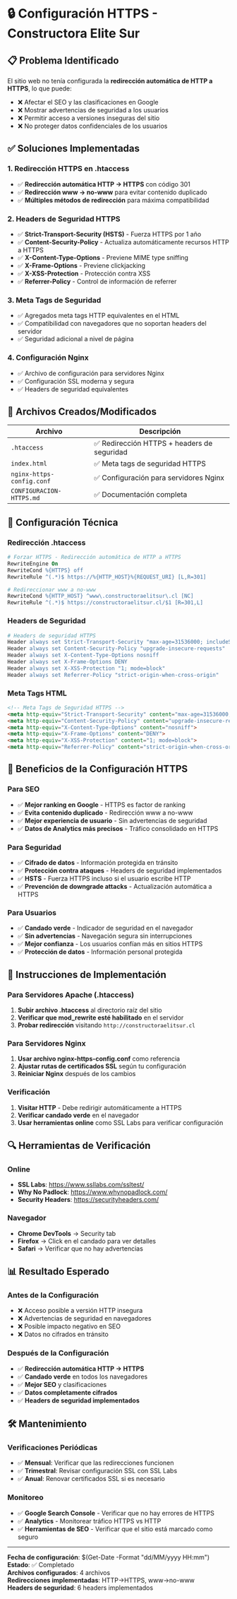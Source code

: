 # 🔒 Configuración HTTPS - Constructora Elite Sur

## 📋 Problema Identificado

El sitio web no tenía configurada la **redirección automática de HTTP a HTTPS**, lo que puede:
- ❌ Afectar el SEO y las clasificaciones en Google
- ❌ Mostrar advertencias de seguridad a los usuarios
- ❌ Permitir acceso a versiones inseguras del sitio
- ❌ No proteger datos confidenciales de los usuarios

## ✅ Soluciones Implementadas

### 1. **Redirección HTTPS en .htaccess**
- ✅ **Redirección automática HTTP → HTTPS** con código 301
- ✅ **Redirección www → no-www** para evitar contenido duplicado
- ✅ **Múltiples métodos de redirección** para máxima compatibilidad

### 2. **Headers de Seguridad HTTPS**
- ✅ **Strict-Transport-Security (HSTS)** - Fuerza HTTPS por 1 año
- ✅ **Content-Security-Policy** - Actualiza automáticamente recursos HTTP a HTTPS
- ✅ **X-Content-Type-Options** - Previene MIME type sniffing
- ✅ **X-Frame-Options** - Previene clickjacking
- ✅ **X-XSS-Protection** - Protección contra XSS
- ✅ **Referrer-Policy** - Control de información de referrer

### 3. **Meta Tags de Seguridad**
- ✅ Agregados meta tags HTTP equivalentes en el HTML
- ✅ Compatibilidad con navegadores que no soportan headers del servidor
- ✅ Seguridad adicional a nivel de página

### 4. **Configuración Nginx**
- ✅ Archivo de configuración para servidores Nginx
- ✅ Configuración SSL moderna y segura
- ✅ Headers de seguridad equivalentes

## 📁 Archivos Creados/Modificados

| Archivo | Descripción |
|---------|-------------|
| `.htaccess` | ✅ Redirección HTTPS + headers de seguridad |
| `index.html` | ✅ Meta tags de seguridad HTTPS |
| `nginx-https-config.conf` | ✅ Configuración para servidores Nginx |
| `CONFIGURACION-HTTPS.md` | ✅ Documentación completa |

## 🔧 Configuración Técnica

### Redirección .htaccess
```apache
# Forzar HTTPS - Redirección automática de HTTP a HTTPS
RewriteEngine On
RewriteCond %{HTTPS} off
RewriteRule ^(.*)$ https://%{HTTP_HOST}%{REQUEST_URI} [L,R=301]

# Redireccionar www a no-www
RewriteCond %{HTTP_HOST} ^www\.constructoraelitsur\.cl [NC]
RewriteRule ^(.*)$ https://constructoraelitsur.cl/$1 [R=301,L]
```

### Headers de Seguridad
```apache
# Headers de seguridad HTTPS
Header always set Strict-Transport-Security "max-age=31536000; includeSubDomains; preload"
Header always set Content-Security-Policy "upgrade-insecure-requests"
Header always set X-Content-Type-Options nosniff
Header always set X-Frame-Options DENY
Header always set X-XSS-Protection "1; mode=block"
Header always set Referrer-Policy "strict-origin-when-cross-origin"
```

### Meta Tags HTML
```html
<!-- Meta Tags de Seguridad HTTPS -->
<meta http-equiv="Strict-Transport-Security" content="max-age=31536000; includeSubDomains; preload">
<meta http-equiv="Content-Security-Policy" content="upgrade-insecure-requests">
<meta http-equiv="X-Content-Type-Options" content="nosniff">
<meta http-equiv="X-Frame-Options" content="DENY">
<meta http-equiv="X-XSS-Protection" content="1; mode=block">
<meta http-equiv="Referrer-Policy" content="strict-origin-when-cross-origin">
```

## 🎯 Beneficios de la Configuración HTTPS

### Para SEO
- ✅ **Mejor ranking en Google** - HTTPS es factor de ranking
- ✅ **Evita contenido duplicado** - Redirección www a no-www
- ✅ **Mejor experiencia de usuario** - Sin advertencias de seguridad
- ✅ **Datos de Analytics más precisos** - Tráfico consolidado en HTTPS

### Para Seguridad
- ✅ **Cifrado de datos** - Información protegida en tránsito
- ✅ **Protección contra ataques** - Headers de seguridad implementados
- ✅ **HSTS** - Fuerza HTTPS incluso si el usuario escribe HTTP
- ✅ **Prevención de downgrade attacks** - Actualización automática a HTTPS

### Para Usuarios
- ✅ **Candado verde** - Indicador de seguridad en el navegador
- ✅ **Sin advertencias** - Navegación segura sin interrupciones
- ✅ **Mejor confianza** - Los usuarios confían más en sitios HTTPS
- ✅ **Protección de datos** - Información personal protegida

## 🚀 Instrucciones de Implementación

### Para Servidores Apache (.htaccess)
1. **Subir archivo .htaccess** al directorio raíz del sitio
2. **Verificar que mod_rewrite esté habilitado** en el servidor
3. **Probar redirección** visitando `http://constructoraelitsur.cl`

### Para Servidores Nginx
1. **Usar archivo nginx-https-config.conf** como referencia
2. **Ajustar rutas de certificados SSL** según tu configuración
3. **Reiniciar Nginx** después de los cambios

### Verificación
1. **Visitar HTTP** - Debe redirigir automáticamente a HTTPS
2. **Verificar candado verde** en el navegador
3. **Usar herramientas online** como SSL Labs para verificar configuración

## 🔍 Herramientas de Verificación

### Online
- **SSL Labs**: https://www.ssllabs.com/ssltest/
- **Why No Padlock**: https://www.whynopadlock.com/
- **Security Headers**: https://securityheaders.com/

### Navegador
- **Chrome DevTools** → Security tab
- **Firefox** → Click en el candado para ver detalles
- **Safari** → Verificar que no hay advertencias

## 📊 Resultado Esperado

### Antes de la Configuración
- ❌ Acceso posible a versión HTTP insegura
- ❌ Advertencias de seguridad en navegadores
- ❌ Posible impacto negativo en SEO
- ❌ Datos no cifrados en tránsito

### Después de la Configuración
- ✅ **Redirección automática HTTP → HTTPS**
- ✅ **Candado verde** en todos los navegadores
- ✅ **Mejor SEO** y clasificaciones
- ✅ **Datos completamente cifrados**
- ✅ **Headers de seguridad implementados**

## 🛠️ Mantenimiento

### Verificaciones Periódicas
- ✅ **Mensual**: Verificar que las redirecciones funcionen
- ✅ **Trimestral**: Revisar configuración SSL con SSL Labs
- ✅ **Anual**: Renovar certificados SSL si es necesario

### Monitoreo
- ✅ **Google Search Console** - Verificar que no hay errores de HTTPS
- ✅ **Analytics** - Monitorear tráfico HTTPS vs HTTP
- ✅ **Herramientas de SEO** - Verificar que el sitio está marcado como seguro

---

**Fecha de configuración**: $(Get-Date -Format "dd/MM/yyyy HH:mm")  
**Estado**: ✅ Completado  
**Archivos configurados**: 4 archivos  
**Redirecciones implementadas**: HTTP→HTTPS, www→no-www  
**Headers de seguridad**: 6 headers implementados
